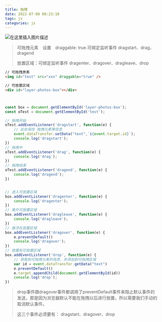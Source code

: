 ```yaml
---
title: 拖拽
date: 2022-07-08 08:23:10
tags: js
categories: js
---
```


![在这里插入图片描述](https://img-blog.csdnimg.cn/a0cf52da3d9d414fa7f1403d8ea8e586.png?x-oss-process=image/watermark,type_d3F5LXplbmhlaQ,shadow_50,text_Q1NETiBAVGFyYV9fXw==,size_20,color_FFFFFF,t_70,g_se,x_16)

> 可拖拽元素　设置　draggable: true.可绑定监听事件 dragstart、drag、dragend
>
> 放置区域：可绑定监听事件 dragenter、dragover、dragleave、drop

```html
// 可拖拽原素
<img id="test" src="xxx" draggable="true" />

// 可放置区域
<div id="layer-photos-box"></div>
```

<!--more-->

```js


const box = document.getElementById('layer-photos-box');
const oTest = document.getElementById('test');

// 拖拽开始
oTest.addEventListener('dragstart', function(e) {
    // 此处保存 拖拽元素等信息
    event.dataTransfer.setData("text",`${event.target.id}`);
    console.log('dragstart');
})
// 拖拽中
oTest.addEventListener('drag', function(e) {
    console.log('drag');
})
// 拖拽结束
oTest.addEventListener('dragend', function(e) {
    console.log('dragend');
})


// 进入可放置区域
box.addEventListener('dragenter', function(e) {
    console.log('dragenter');
})
// 离开可放置区域
box.addEventListener('dragleave', function(e) {
    console.log('dragleave');
})
// 悬浮在放置区域
box.addEventListener('dragover', function(e) {
    e.preventDefault()
    console.log('dragover');
})
// 放置到可放置区域
box.addEventListener('drop', function(e) {
    // 获取到可拖拽元素的信息，并添加到可拖拽区域
    var id = event.dataTransfer.getData("text")
    e.preventDefault()
    e.target.appendChild(document.getElementById(id))
    console.log('drop');
})

```

> drop事件跟dragover事件都调用了preventDefault事件来阻止默认事件的发送，那是因为浏览器默认不能在拖拽以后进行放置，所以需要我们手动的取消默认事件。
>
> 这三个事件必须要有： dragstart、dragover、drop